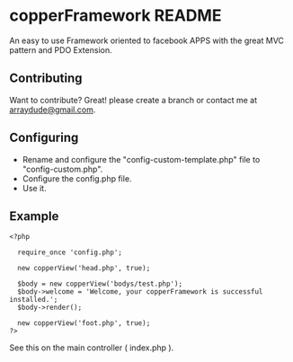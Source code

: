 copperFramework README
======================

An easy to use Framework oriented to facebook APPS with the great MVC pattern and PDO Extension.


Contributing
------------

Want to contribute? Great! please create a branch or contact me at arraydude@gmail.com.


Configuring
-----------

* Rename and configure the "config-custom-template.php" file to "config-custom.php".
* Configure the config.php file.
* Use it.


Example
-------

    <?php

      require_once 'config.php';

      new copperView('head.php', true);

      $body = new copperView('bodys/test.php');
      $body->welcome = 'Welcome, your copperFramework is successful installed.';
      $body->render();

      new copperView('foot.php', true);
    ?>

See this on the main controller ( index.php ).